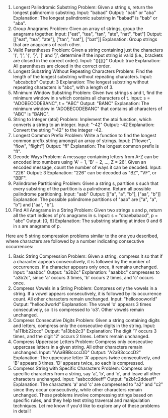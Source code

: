 1. Longest Palindromic Substring
Problem: Given a string s, return the longest palindromic substring.
Input: "babad"
Output: "bab" or "aba"
Explanation: The longest palindromic substring in "babad" is "bab" or "aba".
2. Group Anagrams
Problem: Given an array of strings, group the anagrams together.
Input: ["eat", "tea", "tan", "ate", "nat", "bat"]
Output: [["eat", "tea", "ate"], ["tan", "nat"], ["bat"]]
Explanation: Group strings that are anagrams of each other.
3. Valid Parentheses
Problem: Given a string containing just the characters '(', ')', '{', '}', '[' and ']', determine if the input string is valid (i.e., brackets are closed in the correct order).
Input: "()[]{}"
Output: true
Explanation: All parentheses are closed in the correct order.
4. Longest Substring Without Repeating Characters
Problem: Find the length of the longest substring without repeating characters.
Input: "abcabcbb"
Output: 3
Explanation: The longest substring without repeating characters is "abc", with a length of 3.
5. Minimum Window Substring
Problem: Given two strings s and t, find the minimum window in s which contains all characters of t.
Input: s = "ADOBECODEBANC", t = "ABC"
Output: "BANC"
Explanation: The minimum window in "ADOBECODEBANC" that contains all characters of "ABC" is "BANC".
6. String to Integer (atoi)
Problem: Implement the atoi function, which converts a string to an integer.
Input: "-42"
Output: -42
Explanation: Convert the string "-42" to the integer -42.
7. Longest Common Prefix
Problem: Write a function to find the longest common prefix string amongst an array of strings.
Input: ["flower", "flow", "flight"]
Output: "fl"
Explanation: The longest common prefix is "fl".
8. Decode Ways
Problem: A message containing letters from A-Z can be encoded into numbers using 'A' = 1, 'B' = 2, ..., Z = 26'. Given an encoded message, count the number of ways it can be decoded.
Input: "226"
Output: 3
Explanation: "226" can be decoded as "BZ", "VF", or "BBF".
9. Palindrome Partitioning
Problem: Given a string s, partition s such that every substring of the partition is a palindrome. Return all possible palindrome partitioning.
Input: "aab"
Output: [["a", "a", "b"], ["aa", "b"]]
Explanation: The possible palindrome partitions of "aab" are ["a", "a", "b"] and ["aa", "b"].
10. Find All Anagrams in a String
Problem: Given two strings s and p, return all the start indices of p's anagrams in s.
Input: s = "cbaebabacd", p = "abc"
Output: [0, 6]
Explanation: The substring starting at index 0 and 6 in s are anagrams of p.


Here are 5 string compression problems similar to the one you described, where characters are followed by a number indicating consecutive occurrences:

1. Basic String Compression
Problem: Given a string, compress it so that if a character appears consecutively, it is followed by the number of occurrences. If a character appears only once, it remains unchanged.
Input: "aaabbc"
Output: "a3b2c"
Explanation: "aaabbc" compresses to "a3b2c", since 'a' occurs 3 times, 'b' occurs 2 times, and 'c' occurs once.
2. Compress Vowels in a String
Problem: Compress only the vowels in a string. If a vowel appears consecutively, it is followed by its occurrence count. All other characters remain unchanged.
Input: "hellooooworld"
Output: "helloo3world"
Explanation: The vowel 'o' appears 3 times consecutively, so it is compressed to 'o3'. Other vowels remain unchanged.
3. Compress Consecutive Digits
Problem: Given a string containing digits and letters, compress only the consecutive digits in the string.
Input: "a111bb22ccc"
Output: "a13bb2c3"
Explanation: The digit '1' occurs 3 times, and the digit '2' occurs 2 times. Letters remain unchanged.
4. Compress Uppercase Letters
Problem: Compress only consecutive uppercase letters in a given string. All other characters remain unchanged.
Input: "AAaBBBccccDD"
Output: "A2aB3ccccD2"
Explanation: The uppercase letter 'A' appears twice consecutively, and 'B' appears 3 times. 'D' appears twice, so each is compressed.
5. Compress String with Specific Characters
Problem: Compress only specific characters from a string, say 'a', 'b', and 'c', and leave all other characters unchanged.
Input: "aabccddeeff"
Output: "a2b1c2ddeeff"
Explanation: The characters 'a' and 'c' are compressed to "a2" and "c2" since they occur consecutively, while other characters remain unchanged.
These problems involve compressing strings based on specific rules, and they help test string traversal and manipulation techniques. Let me know if you'd like to explore any of these problems in detail!






